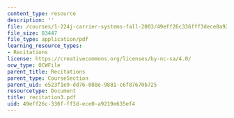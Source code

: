 ```yaml
---
content_type: resource
description: ''
file: /courses/1-224j-carrier-systems-fall-2003/49eff26c336fff3dece0a9219e635ef4_recitation3.pdf
file_size: 83447
file_type: application/pdf
learning_resource_types:
- Recitations
license: https://creativecommons.org/licenses/by-nc-sa/4.0/
ocw_type: OCWFile
parent_title: Recitations
parent_type: CourseSection
parent_uid: e523f1e9-dd76-088e-9881-c6f87670b725
resourcetype: Document
title: recitation3.pdf
uid: 49eff26c-336f-ff3d-ece0-a9219e635ef4
---
```

